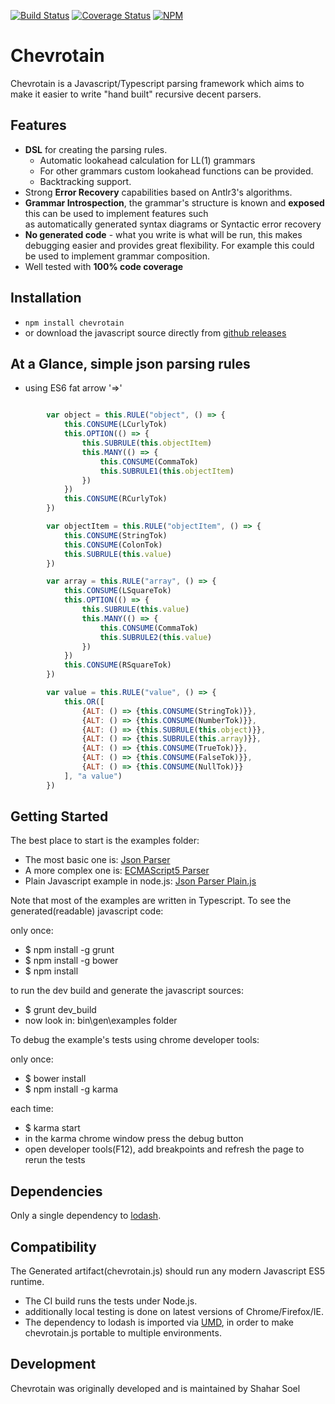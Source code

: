 [![Build Status](https://travis-ci.org/SAP/chevrotain.svg?branch=master)](https://travis-ci.org/SAP/chevrotain)
[![Coverage Status](https://coveralls.io/repos/SAP/chevrotain/badge.svg?branch=master)](https://coveralls.io/r/SAP/chevrotain?branch=master)
[![NPM](https://nodei.co/npm/chevrotain.png?mini=true)](https://npmjs.org/package/chevrotain)

# Chevrotain

Chevrotain is a Javascript/Typescript parsing framework which aims to make it easier to write "hand built" recursive decent parsers.
   
## Features
  * **DSL** for creating the parsing rules.
    * Automatic lookahead calculation for LL(1) grammars
    * For other grammars custom lookahead functions can be provided.
    * Backtracking support.  
  * Strong **Error Recovery** capabilities based on Antlr3's algorithms.
  * **Grammar Introspection**, the grammar's structure is known and **exposed** this can be used to implement features such     
    as automatically generated syntax diagrams or Syntactic error recovery 
  * **No generated code** - what you write is what will be run, this makes debugging easier and provides great flexibility. For example this could be used to implement grammar composition.
   * Well tested with **100% code coverage** 
   

## Installation
* ```npm install chevrotain```
* or download the javascript source directly from [github releases](https://github.com/SAP/chevrotain/releases)

   
## At a Glance, simple json parsing rules

   * using ES6 fat arrow '=>'

   ```JavaScript
   
           var object = this.RULE("object", () => {
               this.CONSUME(LCurlyTok)
               this.OPTION(() => {
                   this.SUBRULE(this.objectItem)
                   this.MANY(() => {
                       this.CONSUME(CommaTok)
                       this.SUBRULE1(this.objectItem)
                   })
               })
               this.CONSUME(RCurlyTok)
           })
   
           var objectItem = this.RULE("objectItem", () => {
               this.CONSUME(StringTok)
               this.CONSUME(ColonTok)
               this.SUBRULE(this.value)
           })
   
           var array = this.RULE("array", () => {
               this.CONSUME(LSquareTok)
               this.OPTION(() => {
                   this.SUBRULE(this.value)
                   this.MANY(() => {
                       this.CONSUME(CommaTok)
                       this.SUBRULE2(this.value)
                   })
               })
               this.CONSUME(RSquareTok)
           })
   
           var value = this.RULE("value", () => {
               this.OR([
                   {ALT: () => {this.CONSUME(StringTok)}},
                   {ALT: () => {this.CONSUME(NumberTok)}},
                   {ALT: () => {this.SUBRULE(this.object)}},
                   {ALT: () => {this.SUBRULE(this.array)}},
                   {ALT: () => {this.CONSUME(TrueTok)}},
                   {ALT: () => {this.CONSUME(FalseTok)}},
                   {ALT: () => {this.CONSUME(NullTok)}}
               ], "a value")
           })
   ```      

## Getting Started
The best place to start is the examples folder:
* The most basic one is: [Json Parser](https://github.com/SAP/chevrotain/blob/master/examples/json/json_parser.ts)
* A more complex one is: [ECMAScript5 Parser](https://github.com/SAP/chevrotain/blob/master/examples/examples/ecmascript5_parser.ts)
* Plain Javascript example in node.js: [Json Parser Plain.js](https://github.com/Chevrotain/examples_nodejs)

Note that most of the examples are written in Typescript.
To see the generated(readable) javascript code: 

only once:
* $ npm install -g grunt
* $ npm install -g bower
* $ npm install

to run the dev build and generate the javascript sources:
* $ grunt dev_build
* now look in: bin\gen\examples folder

To debug the example's tests using chrome developer tools:

only once:
* $ bower install
* $ npm install -g karma

each time:
* $ karma start
* in the karma chrome window press the debug button   
* open developer tools(F12), add breakpoints and refresh the page to rerun the tests


## Dependencies
Only a single dependency to [lodash](https://lodash.com/).

## Compatibility
The Generated artifact(chevrotain.js) should run any modern Javascript ES5 runtime. 
* The CI build runs the tests under Node.js.
* additionally local testing is done on latest versions of Chrome/Firefox/IE.
* The dependency to lodash is imported via [UMD](https://github.com/umdjs/umd),
  in order to make chevrotain.js portable to multiple environments.
  

## Development
Chevrotain was originally developed and is maintained by Shahar Soel
